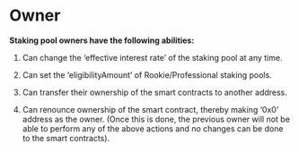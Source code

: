 # Owner

**Staking pool owners have the following abilities:**

1. Can change the ‘effective interest rate’ of the staking pool at any time.

2. Can set the ‘eligibilityAmount’ of Rookie/Professional staking pools.

3. Can transfer their ownership of the smart contracts to another address.

4. Can renounce ownership of the smart contract, thereby making ‘0x0’ address as the owner. \(Once this is done, the previous owner will not be able to perform any of the above actions and no changes can be done to the smart contracts\).

